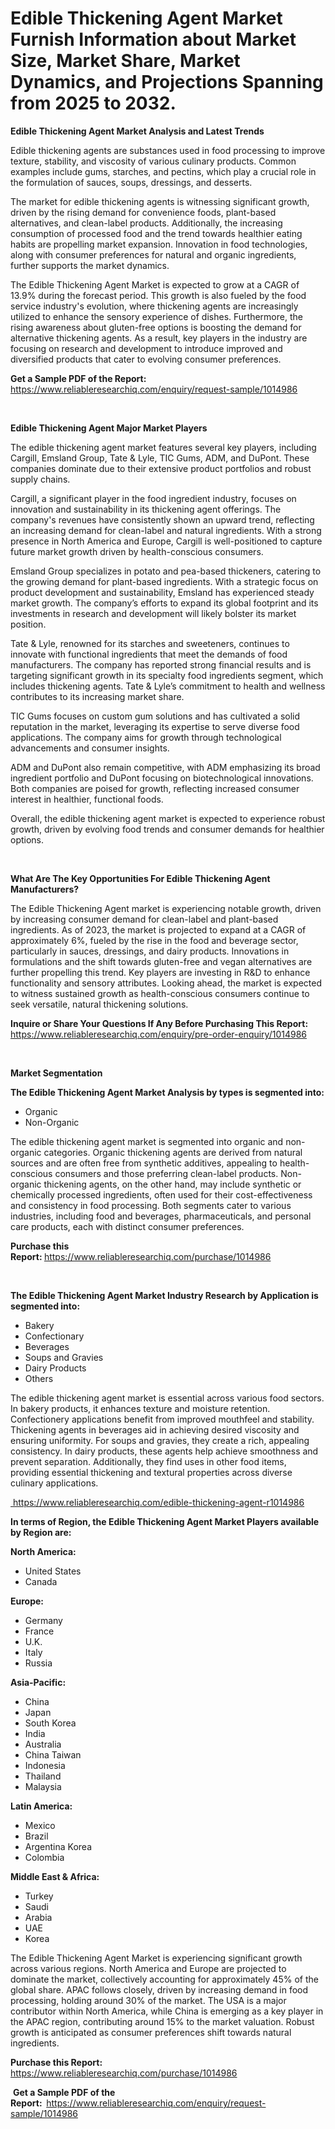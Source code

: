 <p><h1>Edible Thickening Agent Market Furnish Information about Market Size, Market Share, Market Dynamics, and Projections Spanning from 2025 to 2032.</h1></p><p><strong>Edible Thickening Agent Market Analysis and Latest Trends</strong></p>
<p><p>Edible thickening agents are substances used in food processing to improve texture, stability, and viscosity of various culinary products. Common examples include gums, starches, and pectins, which play a crucial role in the formulation of sauces, soups, dressings, and desserts. </p><p>The market for edible thickening agents is witnessing significant growth, driven by the rising demand for convenience foods, plant-based alternatives, and clean-label products. Additionally, the increasing consumption of processed food and the trend towards healthier eating habits are propelling market expansion. Innovation in food technologies, along with consumer preferences for natural and organic ingredients, further supports the market dynamics. </p><p>The Edible Thickening Agent Market is expected to grow at a CAGR of 13.9% during the forecast period. This growth is also fueled by the food service industry's evolution, where thickening agents are increasingly utilized to enhance the sensory experience of dishes. Furthermore, the rising awareness about gluten-free options is boosting the demand for alternative thickening agents. As a result, key players in the industry are focusing on research and development to introduce improved and diversified products that cater to evolving consumer preferences.</p></p>
<p><strong>Get a Sample PDF of the Report:&nbsp;</strong> <a href="https://www.reliableresearchiq.com/enquiry/request-sample/1014986?utm_campaign=121&utm_medium=2&utm_source=Github&utm_content=ia&utm_term=17042025&utm_id=edible-thickening-agent">https://www.reliableresearchiq.com/enquiry/request-sample/1014986</a></p>
<p>&nbsp;</p>
<p><strong>Edible Thickening Agent Major Market Players</strong></p>
<p><p>The edible thickening agent market features several key players, including Cargill, Emsland Group, Tate & Lyle, TIC Gums, ADM, and DuPont. These companies dominate due to their extensive product portfolios and robust supply chains.</p><p>Cargill, a significant player in the food ingredient industry, focuses on innovation and sustainability in its thickening agent offerings. The company's revenues have consistently shown an upward trend, reflecting an increasing demand for clean-label and natural ingredients. With a strong presence in North America and Europe, Cargill is well-positioned to capture future market growth driven by health-conscious consumers.</p><p>Emsland Group specializes in potato and pea-based thickeners, catering to the growing demand for plant-based ingredients. With a strategic focus on product development and sustainability, Emsland has experienced steady market growth. The company’s efforts to expand its global footprint and its investments in research and development will likely bolster its market position.</p><p>Tate & Lyle, renowned for its starches and sweeteners, continues to innovate with functional ingredients that meet the demands of food manufacturers. The company has reported strong financial results and is targeting significant growth in its specialty food ingredients segment, which includes thickening agents. Tate & Lyle’s commitment to health and wellness contributes to its increasing market share.</p><p>TIC Gums focuses on custom gum solutions and has cultivated a solid reputation in the market, leveraging its expertise to serve diverse food applications. The company aims for growth through technological advancements and consumer insights.</p><p>ADM and DuPont also remain competitive, with ADM emphasizing its broad ingredient portfolio and DuPont focusing on biotechnological innovations. Both companies are poised for growth, reflecting increased consumer interest in healthier, functional foods.</p><p>Overall, the edible thickening agent market is expected to experience robust growth, driven by evolving food trends and consumer demands for healthier options.</p></p>
<p>&nbsp;</p>
<p><strong>What Are The Key Opportunities For Edible Thickening Agent Manufacturers?</strong></p>
<p><p>The Edible Thickening Agent market is experiencing notable growth, driven by increasing consumer demand for clean-label and plant-based ingredients. As of 2023, the market is projected to expand at a CAGR of approximately 6%, fueled by the rise in the food and beverage sector, particularly in sauces, dressings, and dairy products. Innovations in formulations and the shift towards gluten-free and vegan alternatives are further propelling this trend. Key players are investing in R&D to enhance functionality and sensory attributes. Looking ahead, the market is expected to witness sustained growth as health-conscious consumers continue to seek versatile, natural thickening solutions.</p></p>
<p><strong>Inquire or Share Your Questions If Any Before Purchasing This Report:</strong> <a href="https://www.reliableresearchiq.com/enquiry/pre-order-enquiry/1014986?utm_campaign=121&utm_medium=2&utm_source=Github&utm_content=ia&utm_term=17042025&utm_id=edible-thickening-agent">https://www.reliableresearchiq.com/enquiry/pre-order-enquiry/1014986</a></p>
<p>&nbsp;</p>
<p><strong>Market Segmentation</strong></p>
<p><strong>The Edible Thickening Agent Market Analysis by types is segmented into:</strong></p>
<p><ul><li>Organic</li><li>Non-Organic</li></ul></p>
<p><p>The edible thickening agent market is segmented into organic and non-organic categories. Organic thickening agents are derived from natural sources and are often free from synthetic additives, appealing to health-conscious consumers and those preferring clean-label products. Non-organic thickening agents, on the other hand, may include synthetic or chemically processed ingredients, often used for their cost-effectiveness and consistency in food processing. Both segments cater to various industries, including food and beverages, pharmaceuticals, and personal care products, each with distinct consumer preferences.</p></p>
<p><strong>Purchase this Report:&nbsp;</strong><a href="https://www.reliableresearchiq.com/purchase/1014986?utm_campaign=121&utm_medium=2&utm_source=Github&utm_content=ia&utm_term=17042025&utm_id=edible-thickening-agent">https://www.reliableresearchiq.com/purchase/1014986</a></p>
<p>&nbsp;</p>
<p><strong>The Edible Thickening Agent Market Industry Research by Application is segmented into:</strong></p>
<p><ul><li>Bakery</li><li>Confectionary</li><li>Beverages</li><li>Soups and Gravies</li><li>Dairy Products</li><li>Others</li></ul></p>
<p><p>The edible thickening agent market is essential across various food sectors. In bakery products, it enhances texture and moisture retention. Confectionery applications benefit from improved mouthfeel and stability. Thickening agents in beverages aid in achieving desired viscosity and ensuring uniformity. For soups and gravies, they create a rich, appealing consistency. In dairy products, these agents help achieve smoothness and prevent separation. Additionally, they find uses in other food items, providing essential thickening and textural properties across diverse culinary applications.</p></p>
<p><a href="https://www.reliableresearchiq.com/edible-thickening-agent-r1014986?utm_campaign=121&utm_medium=2&utm_source=Github&utm_content=ia&utm_term=17042025&utm_id=edible-thickening-agent">&nbsp;https://www.reliableresearchiq.com/edible-thickening-agent-r1014986</a></p>
<p><strong>In terms of Region, the Edible Thickening Agent Market Players available by Region are:</strong></p>
<p>
    <p> <strong> North America: </strong>
        <ul>
            <li>United States</li>
            <li>Canada</li>
        </ul>
        </p> 
    <p> <strong> Europe: </strong>
        <ul>
            <li>Germany</li>
            <li>France</li>
            <li>U.K.</li>
            <li>Italy</li>
            <li>Russia</li>
        </ul>
        </p> 
    <p> <strong> Asia-Pacific: </strong>
        <ul>
            <li>China</li>
            <li>Japan</li>
            <li>South Korea</li>
            <li>India</li>
            <li>Australia</li>
            <li>China Taiwan</li>
            <li>Indonesia</li>
            <li>Thailand</li>
            <li>Malaysia</li>
        </ul>
        </p> 
    <p> <strong> Latin America: </strong>
        <ul>
            <li>Mexico</li>
            <li>Brazil</li>
            <li>Argentina Korea</li>
            <li>Colombia</li>
        </ul>
        </p> 
    <p> <strong> Middle East & Africa: </strong>
        <ul>
            <li>Turkey</li>
            <li>Saudi</li>
            <li>Arabia</li>
            <li>UAE</li>
            <li>Korea</li>
        </ul>
    </p>
    </p>
<p><p>The Edible Thickening Agent Market is experiencing significant growth across various regions. North America and Europe are projected to dominate the market, collectively accounting for approximately 45% of the global share. APAC follows closely, driven by increasing demand in food processing, holding around 30% of the market. The USA is a major contributor within North America, while China is emerging as a key player in the APAC region, contributing around 15% to the market valuation. Robust growth is anticipated as consumer preferences shift towards natural ingredients.</p></p>
<p><strong>Purchase this Report: </strong><a href="https://www.reliableresearchiq.com/purchase/1014986?utm_campaign=121&utm_medium=2&utm_source=Github&utm_content=ia&utm_term=17042025&utm_id=edible-thickening-agent">https://www.reliableresearchiq.com/purchase/1014986</a></p>
<p>&nbsp;<strong>Get a Sample PDF of the Report:&nbsp;&nbsp;</strong><a href="https://www.reliableresearchiq.com/enquiry/request-sample/1014986?utm_campaign=121&utm_medium=2&utm_source=Github&utm_content=ia&utm_term=17042025&utm_id=edible-thickening-agent">https://www.reliableresearchiq.com/enquiry/request-sample/1014986</a></p>
<p><strong></strong></p>
<p><p></p><p></p><p></p></p>